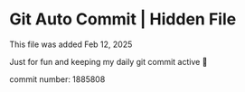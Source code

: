 # Git Auto Commit | Hidden File

This file was added Feb 12, 2025

Just for fun and keeping my daily git commit active 🤪

commit number: 1885808

